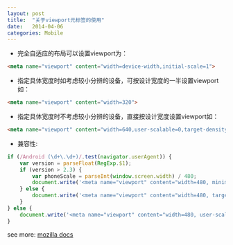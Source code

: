 ```yaml
---
layout: post
title:  "关于viewport元标签的使用"
date:   2014-04-06
categories: Mobile
---
```


* 完全自适应的布局可以设置viewport为：

```html
<meta name="viewport" content="width=device-width,initial-scale=1">
```

* 指定具体宽度时如考虑较小分辨的设备，可按设计宽度的一半设置viewport如：

```html
<meta name="viewport" content="width=320">
```

* 指定具体宽度时不考虑较小分辨的设备，直接按设计宽度设置viewport如：

```html
<meta name="viewport" content="width=640,user-scalable=0,target-densitydpi=device-dpi">
```

* 兼容性:

```js
if (/Android (\d+\.\d+)/.test(navigator.userAgent)) {
    var version = parseFloat(RegExp.$1);
    if (version > 2.3) {
        var phoneScale = parseInt(window.screen.width) / 480;
        document.write('<meta name="viewport" content="width=480, minimum-scale = ' + phoneScale + ', maximum-scale = ' + phoneScale + ', target-densitydpi=device-dpi">');
    } else {
        document.write('<meta name="viewport" content="width=480, target-densitydpi=device-dpi">');
    }
} else {
    document.write('<meta name="viewport" content="width=480, user-scalable=no, target-densitydpi=device-dpi">');
}
```

see more: <a href="https://developer.mozilla.org/zh-CN/docs/Mobile/Viewport_meta_tag" target="_blank">mozilla docs</a>